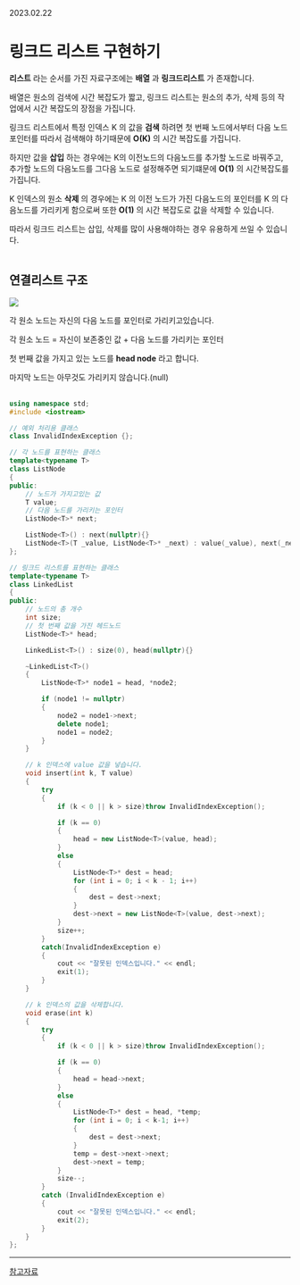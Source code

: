 2023.02.22

# __링크드 리스트 구현하기__

__리스트__ 라는 순서를 가진 자료구조에는 __배열__ 과 __링크드리스트__ 가 존재합니다.

배열은 원소의 검색에 시간 복잡도가 짧고, 링크드 리스트는 원소의 추가, 삭제 등의 작업에서 시간 복잡도의 장점을 가집니다.

링크드 리스트에서 특정 인덱스 K 의 값을 __검색__ 하려면 첫 번째 노드에서부터 다음 노드 포인터를 따라서 검색해야 하기때문에 __O(K)__ 의 시간 복잡도를 가집니다.

하지만 값을 __삽입__ 하는 경우에는 K의 이전노드의 다음노드를 추가할 노드로 바꿔주고, 추가할 노드의 다음노드를 그다음 노드로 설정해주면 되기떄문에 __O(1)__ 의 시간복잡도를 가집니다.

K 인덱스의 원소 __삭제__ 의 경우에는 K 의 이전 노드가 가진 다음노드의 포인터를 K 의 다음노드를 가리키게 함으로써 또한 __O(1)__ 의 시간 복잡도로 값을 삭제할 수 있습니다.

따라서 링크드 리스트는 삽입, 삭제를 많이 사용해야하는 경우 유용하게 쓰일 수 있습니다.
<Br><br>

## __연결리스트 구조__ 

<img src="https://user-images.githubusercontent.com/80774412/220640390-bb22b2d9-1be1-4f97-85a6-e471574ffe21.png"></img>

각 원소 노드는 자신의 다음 노드를 포인터로 가리키고있습니다.

각 원소 노드 = 자신이 보존중인 값 + 다음 노드를 가리키는 포인터

첫 번째 값을 가지고 있는 노드를 __head node__ 라고 합니다.

마지막 노드는 아무것도 가리키지 않습니다.(null)<BR><BR>


```c++
using namespace std;
#include <iostream>

// 예외 처리용 클래스
class InvalidIndexException {};

// 각 노드를 표현하는 클래스
template<typename T>
class ListNode
{
public:
    // 노드가 가지고있는 값
	T value;
    // 다음 노드를 가리키는 포인터
	ListNode<T>* next;

	ListNode<T>() : next(nullptr){}
	ListNode<T>(T _value, ListNode<T>* _next) : value(_value), next(_next){}
};

// 링크드 리스트를 표현하는 클래스
template<typename T>
class LinkedList
{
public:
    // 노드의 총 개수
	int size;
    // 첫 번째 값을 가진 헤드노드
	ListNode<T>* head;

	LinkedList<T>() : size(0), head(nullptr){}

	~LinkedList<T>()
	{
		ListNode<T>* node1 = head, *node2;

		if (node1 != nullptr)
		{
			node2 = node1->next;
			delete node1;
			node1 = node2;
		}
	}

	// k 인덱스에 value 값을 넣습니다.
	void insert(int k, T value)
	{
		try
		{
			if (k < 0 || k > size)throw InvalidIndexException();

			if (k == 0)
			{
				head = new ListNode<T>(value, head);
			}
			else
			{
				ListNode<T>* dest = head;
				for (int i = 0; i < k - 1; i++)
				{
					dest = dest->next;
				}
				dest->next = new ListNode<T>(value, dest->next);
			}
			size++;
		}
		catch(InvalidIndexException e)
		{
			cout << "잘못된 인덱스입니다." << endl;
			exit(1);
		}
	}

    // k 인덱스의 값을 삭제합니다.
	void erase(int k)
	{
		try
		{
			if (k < 0 || k > size)throw InvalidIndexException();

			if (k == 0)
			{
				head = head->next;
			}
			else
			{
				ListNode<T>* dest = head, *temp;
				for (int i = 0; i < k-1; i++)
				{
					dest = dest->next;
				}
				temp = dest->next->next;
				dest->next = temp;
			}
			size--;
		}
		catch (InvalidIndexException e)
		{
			cout << "잘못된 인덱스입니다." << endl;
			exit(2);
		}
	}
};
```


----
[참고자료](https://blog.naver.com/kks227/220781402507)
